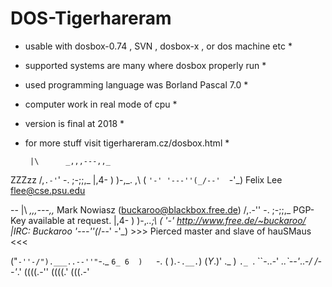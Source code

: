 # DOS-Tigerhareram

* usable with dosbox-0.74 , SVN , dosbox-x , or dos machine etc * 

* supported systems are many where dosbox properly run * 

* used programming language was Borland Pascal 7.0 * 

* computer work in real mode of cpu * 

* version is final at 2018 * 

* for more stuff visit tigerhareram.cz/dosbox.html * 

 
       |\      _,,,---,,_
 ZZZzz /,`.-'`'    -.  ;-;;,_
      |,4-  ) )-,_. ,\ (  `'-'
     '---''(_/--'  `-'\_)  Felix Lee <flee@cse.psu.edu>
 
-- 
   |\      _,,,---,,_    Mark Nowiasz (buckaroo@blackbox.free.de)
  /,.-''    -.  ;-;;,_   PGP-Key available at request.
 |,4-  ) )-,_..;\ (  '-' http://www.free.de/~buckaroo/ |IRC: Buckaroo
'---''(_/--'   -'\_)       >>> Pierced master and slave of hauSMaus <<<


("`-''-/").___..--''"`-._ 
 `6_ 6  )   `-.  (     ).`-.__.`) 
 (_Y_.)'  ._   )  `._ `. ``-..-' 
   _..`--'_..-_/  /--'_.'
  ((((.-''  ((((.'  (((.-' 
